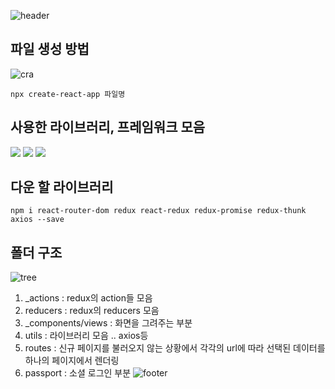 ![header](https://capsule-render.vercel.app/api?type=Soft&color=auto&height=300&section=header&text=✈️Client%20Storage✈️&fontSize=90)

## 파일 생성 방법
![cra](https://user-images.githubusercontent.com/91958912/192316369-224c27fb-9a61-4803-bdc8-c626de0b93be.png)
```
npx create-react-app 파일명
```

## 사용한 라이브러리, 프레임워크 모음
<div>
    <img src="https://img.shields.io/badge/React-61DAFB?style=for-the-badge&logo=React&logoColor=white">
    <img src="https://img.shields.io/badge/Redux-764ABC?style=for-the-badge&logo=Redux&logoColor=white">
    <img src="https://img.shields.io/badge/ReactBootstrap-7952B3?style=for-the-badge&logo=Bootstrap&logoColor=white">
</div>

## 다운 할 라이브러리
```
npm i react-router-dom redux react-redux redux-promise redux-thunk axios --save
```
## 폴더 구조
![tree](https://user-images.githubusercontent.com/91958912/192315992-77d4b4d5-922d-4629-bc8c-c85f2b8efc3d.png)

1. _actions : redux의 action들 모음
2. reducers : redux의  reducers 모음
3. _components/views : 화면을 그려주는 부분
4. utils : 라이브러리 모음 .. axios등
5. routes : 신규 페이지를 불러오지 않는 상황에서 각각의 url에 따라 선택된 데이터를 하나의 페이지에서 렌더링
6. passport : 소셜 로그인 부분
![footer](https://capsule-render.vercel.app/api?section=footer)

